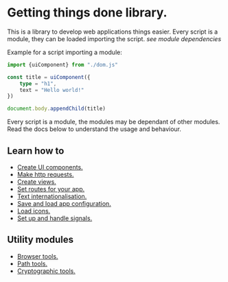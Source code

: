 # Getting things done library.

This is a library to develop web applications things easier.
Every script is a module, they can be loaded importing the script.
*see module dependencies*

Example for a script importing a module: 

``` Typescript
import {uiComponent} from "./dom.js" 

const title = uiComponent({
    type = "h1",
    text = "Hello world!"
})

document.body.appendChild(title)
```

Every script is a module, the modules may be dependant of other modules.
Read the docs below to understand the usage and behaviour.
## Learn how to 
- [Create UI components.](./docs/dom.md)
- [Make http requests.](./docs/http.md)
- [Create views.](./docs/view.md)
- [Set routes for your app.](./docs/router.md)
- [Text internationalisation.](./docs/i18n.md)
- [Save and load app configuration.](./docs/configuration.md)
- [Load icons.](./docs/icons.md)
- [Set up and handle signals.](./docs/signals.md)

## Utility modules
- [Browser tools.](./docs/browser.md)
- [Path tools.](./docs/paths.md)
- [Cryptographic tools.](./docs/crypto.md)
